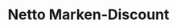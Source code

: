 ---
title: "Netto Marken-Discount"
url: /doerfles-esbach/netto-marken-discount/
shop: Supermarkt
---
